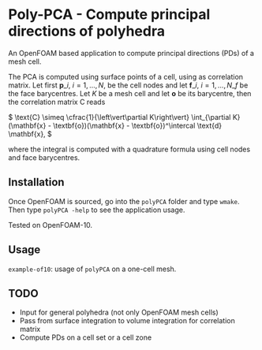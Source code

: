 # Poly-PCA - Compute principal directions of polyhedra

An OpenFOAM based application to compute principal directions (PDs) of a mesh cell.

The PCA is computed using surface points of a cell, using as correlation matrix.
Let first ${\textbf{p}\_i}$, $i=1,...,N$, be the cell nodes and
let ${\textbf{f}\_i}$, $i=1,...,N\_f$ be the face barycentres.
Let $K$ be a mesh cell and let **o** be its barycentre, then the correlation matrix C reads

$
\text{C} \simeq \cfrac{1}{\left\vert\partial K\right\vert}
\int_{\partial K} (\mathbf{x} - \textbf{o})(\mathbf{x} - \textbf{o})^\intercal \text{d} \mathbf{x},
$

where the integral is computed with a quadrature formula using cell nodes and face barycentres.


## Installation
Once OpenFOAM is sourced, go into the `polyPCA` folder and type `wmake`.
Then type `polyPCA -help` to see the application usage.

Tested on OpenFOAM-10.


## Usage
`example-of10`: usage of `polyPCA` on a one-cell mesh.


## TODO
* Input for general polyhedra (not only OpenFOAM mesh cells)
* Pass from surface integration to volume integration for correlation matrix
* Compute PDs on a cell set or a cell zone

